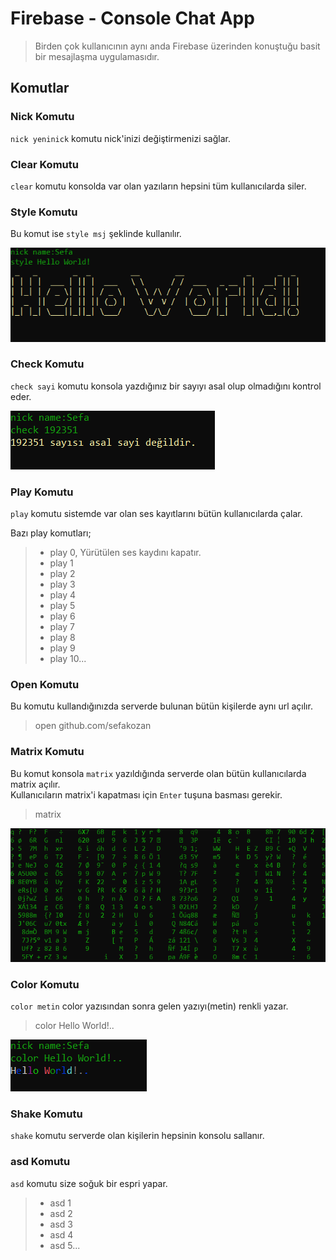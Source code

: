 # Firebase - Console Chat App
> Birden çok kullanıcının aynı anda Firebase üzerinden konuştuğu basit bir mesajlaşma uygulamasıdır.

## Komutlar

### Nick Komutu
`nick yeninick` komutu nick'inizi değiştirmenizi sağlar.
        
### Clear Komutu
`clear` komutu konsolda var olan yazıların hepsini tüm kullanıcılarda siler.  
 
### Style Komutu
Bu komut ise `style msj` şeklinde kullanılır.


![hello](assets/hello.png)
          

### Check Komutu
`check sayi` komutu konsola yazdığınız bir sayıyı asal olup olmadığını kontrol eder.

![nick](assets/nick.png)    

### Play Komutu
`play` komutu sistemde var olan ses kayıtlarını bütün kullanıcılarda çalar. 

Bazı play komutları;
> - play 0, Yürütülen ses kaydını kapatır.
> - play 1
> - play 2
> - play 3
> - play 4
> - play 5
> - play 6
> - play 7
> - play 8
> - play 9
> - play 10...

### Open Komutu
Bu komutu kullandığınızda serverde bulunan bütün kişilerde aynı url açılır.
> open github.com/sefakozan

### Matrix Komutu
Bu komut konsola `matrix` yazıldığında serverde olan bütün kullanıcılarda matrix açılır.  
Kullanıcıların matrix'i kapatması için `Enter` tuşuna basması gerekir.
> matrix

![matrix](assets/matrix.png)

### Color Komutu
`color metin` color yazısından sonra gelen yazıyı(metin) renkli yazar.
> color Hello World!..
> 

![color](assets/color.png)

### Shake Komutu
 `shake` komutu serverde olan kişilerin hepsinin konsolu sallanır.

### asd Komutu
`asd` komutu size soğuk bir espri yapar.
> - asd 1
> - asd 2
> - asd 3
> - asd 4
> - asd 5...

